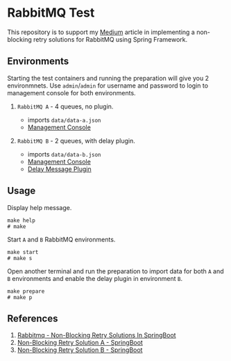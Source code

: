 # RabbitMQ Test

This repository is to support my [Medium](https://medium.com/@qgervacio/rabbitmq-non-blocking-retry-solutions-in-springboot-fe589f69f367) article 
in implementing a non-blocking retry solutions for RabbitMQ using Spring Framework.

## Environments

Starting the test containers and running the preparation will give
you 2 environmnets. Use `admin`/`admin` for username and password
to login to management console for both environments.

1. `RabbitMQ A` - 4 queues, no plugin.
   * imports `data/data-a.json`
   * [Management Console](http://localhost:15672/#/)

2. `RabbitMQ B` - 2 queues, with delay plugin.
   * imports `data/data-b.json`
   * [Management Console](http://localhost:15673/#/)
   * [Delay Message Plugin](https://github.com/rabbitmq/rabbitmq-delayed-message-exchange)


## Usage

Display help message.

```
make help
# make
```

Start `A` and `B` RabbitMQ environments.

```
make start
# make s
```

Open another terminal and run the preparation to import data for both `A` and `B` 
environments and enable the delay plugin in environment `B`.

```
make prepare
# make p
```

## References

1. [Rabbitmq - Non-Blocking Retry Solutions In SpringBoot](https://medium.com/@qgervacio/rabbitmq-non-blocking-retry-solutions-in-springboot-fe589f69f367)
2. [Non-Blocking Retry Solution A - SpringBoot](https://github.com/qgervacio/nbr-sola-sboot)
2. [Non-Blocking Retry Solution B - SpringBoot](https://github.com/qgervacio/nbr-solb-sboot)
